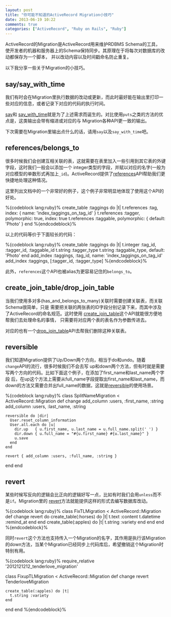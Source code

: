 ```yaml
---
layout: post
title: "你可能不知道的ActiveRecord Migration小技巧"
date: 2013-06-19 10:22
comments: true
categories: ["ActiveRecord", "Ruby on Rails", "Ruby"]
---
```


ActiveRecord的Migration是ActiveRecord用来维护RDBMS Schema的工具，
使开发者的机器和服务器上的Schema保持同步。其原理在于将每次对数据库的改动都保存为一个脚本，
并以改动内容以及时间戳命名防止重复。

以下我分享一些关于Migration的小技巧。

## say/say\_with\_time

我们有时会在Migration里执行数据的改动或更新，而此时最好能在输出里打印一些对应的信息，或者记录下对应的代码的执行时间。

[say](http://api.rubyonrails.org/classes/ActiveRecord/Migration.html#method-i-say)和
[say_with_time](http://api.rubyonrails.org/classes/ActiveRecord/Migration.html#method-i-say_with_time)就是为了上述需求而诞生的。对比使用`puts`之类的方法的优点是，这类输出会带有缩进或对应的与
Migration各种API更一致的输出。

下次需要在Migration里输出点什么的话，请用`say`以及`say_with_time`吧。

## references/belongs\_to

很多时候我们会创建互相关联的表，这就需要在表里加入一些引用到其它表的外键字段，这时我们一般会以添加一个
integer类型的字段，并赋以对应的名字(一般为对应模型的单数形式再加上`_id`)。ActiveRecord提供了[references](http://api.rubyonrails.org/classes/ActiveRecord/ConnectionAdapters/TableDefinition.html#method-i-references)API帮助我们更快捷地处理这种情况。

这里列出文档中的一个非常好的例子，这个例子非常明显地体现了使用这个API的好处。

%{codeblock lang:ruby}%
create_table :taggings do |t|
  t.references :tag, index: { name: 'index_taggings_on_tag_id' }
  t.references :tagger, polymorphic: true, index: true
  t.references :taggable, polymorphic: { default: 'Photo' }
end
%{endcodeblock}%

以上的代码等价于下面较长的代码：

%{codeblock lang:ruby}%
create_table :taggings do |t|
  t.integer :tag_id, :tagger_id, :taggable_id
  t.string  :tagger_type
  t.string  :taggable_type, default: 'Photo'
end
add_index :taggings, :tag_id, name: 'index_taggings_on_tag_id'
add_index :taggings, [:tagger_id, :tagger_type]
%{endcodeblock}%

此外，`references`这个API也被alias为更容易记住的`belongs_to`。

## create\_join\_table/drop\_join\_table

当我们使用多对多(has_and_belongs_to_many)关联时需要创建关联表，而关联Schema很简单，只是
需要把关联的两张表的ID字段分别记录下来，而其中涉及了ActiveRecord的命名规范。这时使用
[create_join_table](http://api.rubyonrails.org/classes/ActiveRecord/ConnectionAdapters/SchemaStatements.html#method-i-create_join_table)这个API就能很方便地帮我们去处理命名的事情，
只需要将对应两个表的表名作为参数传进去。

对应的也有一个[drop_join_table](http://api.rubyonrails.org/classes/ActiveRecord/ConnectionAdapters/SchemaStatements.html#method-i-drop_join_table)API去帮我们删除这种关联表。

## reversible

我们知道Migration提供了Up/Down两个方向，相当于do和undo。随着`change`API的流行，很多时候我们不会去写
up和down两个方法，但有时就是需要写两个方向的代码。比如下面这个例子，在添加了first_name和last_name两个字段
后，在up这个方法上需要从full_name字段提取出first_name和last_name，而down的方法又需要合并出full_name的数据，这就是[reversible](http://api.rubyonrails.org/classes/ActiveRecord/Migration.html#method-i-reversible)的使用场景。

%{codeblock lang:ruby}%
class SplitNameMigration < ActiveRecord::Migration
  def change
    add_column :users, :first_name, :string
    add_column :users, :last_name, :string

    reversible do |dir|
      User.reset_column_information
      User.all.each do |u|
        dir.up   { u.first_name, u.last_name = u.full_name.split(' ') }
        dir.down { u.full_name = "#{u.first_name} #{u.last_name}" }
        u.save
      end
    end

    revert { add_column :users, :full_name, :string }
  end
end

## revert

某些时候写反向的逻辑会比正向的逻辑好写一点，比如有时我们会用`unless`而不是`if`。Migration里的
[revert](http://api.rubyonrails.org/classes/ActiveRecord/Migration.html#method-i-revert)方法就能提供这样的形式去编写数据库改动。

%{codeblock lang:ruby}%
class FixTLMigration < ActiveRecord::Migration
  def change
    revert do
      create_table(:horses) do |t|
        t.text :content
        t.datetime :remind_at
      end
    end
    create_table(:apples) do |t|
      t.string :variety
    end
  end
end
%{endcodeblock}%

同时`revert`这个方法也支持传入一个Migration的名字，其作用是执行该Migration的down方法，当某个Migration已经同步上代码库后，希望撤销这个Migration时特别有用。

%{codeblock lang:ruby}%
require_relative '2012121212_tenderlove_migration'

class FixupTLMigration < ActiveRecord::Migration
  def change
    revert TenderloveMigration

    create_table(:apples) do |t|
      t.string :variety
    end
  end
end
%{endcodeblock}%
